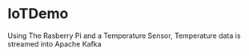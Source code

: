 # IoTDemo

Using The Rasberry Pi and a Temperature Sensor, Temperature data is streamed into Apache Kafka

